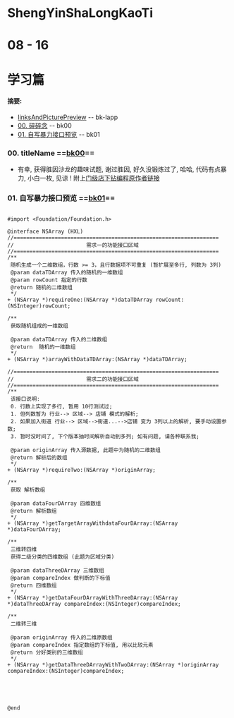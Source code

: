 # ShengYinShaLongKaoTi

# 08 - 16
# 学习篇 
#### 摘要:

* [linksAndPicturePreview](#lapp) -- <span id="bk-lapp"> bk-lapp </span>
* [00. 碎碎念](#00) -- <span id="bk00"> bk00 </span> 
* [01. 自写暴力接口预览](#01) -- <span id="bk01"> bk01 </span> 
 

### <span id="00"> 00. titleName </span> ==[bk00](#bk00)==
* 有幸, 获得胜因沙龙的趣味试题, 谢过胜因, 好久没锻炼过了, 哈哈, 代码有点暴力, 小白一枚, 见谅 ! 附上[门级店下钻编程原作者链接](http://www.jianshu.com/p/566c416f113b)

### <span id="01"> 01. 自写暴力接口预览 </span> ==[bk01](#bk01)==

```

#import <Foundation/Foundation.h>

@interface NSArray (HXL)
//=================================================================
//                       需求一的功能接口区域
//=================================================================
/**
 随机生成一个二维数组，行数 >= 3，且行数据项不可重复 (暂扩展至多行, 列数为 3列)
 @param dataTDArray 传入的随机的一维数组
 @param rowCount 指定的行数
 @return 随机的二维数组
 */
+ (NSArray *)requireOne:(NSArray *)dataTDArray rowCount:(NSInteger)rowCount;

/**
 获取随机组成的一维数组
 
 @param dataTDArray 传入的二维数组
 @return  随机的一维数组
 */
+ (NSArray *)arrayWithDataTDArray:(NSArray *)dataTDArray;

//=================================================================
//                       需求二的功能接口区域
//=================================================================
/**
 该接口说明:
 0. 行数上实现了多行, 暂用 10行测试过; 
 1. 但列数暂为 行业--> 区域--> 店铺 模式的解析;
 2. 如果加入街道 行业--> 区域-->街道...-->店铺 变为 3列以上的解析, 要手动设置参数;
 3. 暂时没时间了, 下个版本抽时间解析自动到多列; 如有问题, 请各种联系我;
 
 @param originArray 传入源数据, 此题中为随机的二维数组
 @return 解析后的数组
 */
+ (NSArray *)requireTwo:(NSArray *)originArray;

/**
 获取 解析数组
 
 @param dataFourDArray 四维数组
 @return 解析数组
 */
+ (NSArray *)getTargetArrayWithdataFourDArray:(NSArray *)dataFourDArray;

/**
 三维转四维
 获得二级分类的四维数组 (此题为区域分类)
 
 @param dataThreeDArray 三维数组
 @param compareIndex 做判断的下标值
 @return 四维数组
 */
+ (NSArray *)getDataFourDArrayWithThreeDArray:(NSArray *)dataThreeDArray compareIndex:(NSInteger)compareIndex;

/**
 二维转三维
 
 @param originArray 传入的二维原数组
 @param compareIndex 指定数组的下标值, 用以比较元素
 @return 分好类别的三维数组
 */
+ (NSArray *)getDataThreeDArrayWithTwoDArray:(NSArray *)originArray compareIndex:(NSInteger)compareIndex;





@end

```
